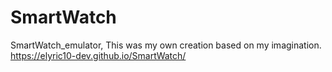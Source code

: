 # SmartWatch
SmartWatch_emulator, This was my own creation based on my imagination.
https://elyric10-dev.github.io/SmartWatch/
